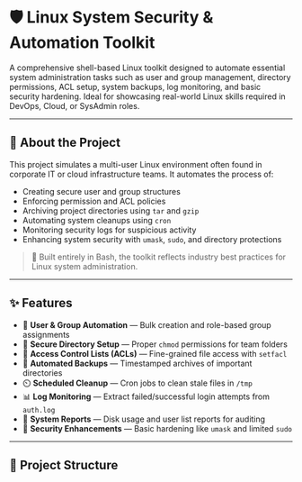 # 🛡️ Linux System Security & Automation Toolkit

A comprehensive shell-based Linux toolkit designed to automate essential system administration tasks such as user and group management, directory permissions, ACL setup, system backups, log monitoring, and basic security hardening. Ideal for showcasing real-world Linux skills required in DevOps, Cloud, or SysAdmin roles.

---

## 📌 About the Project

This project simulates a multi-user Linux environment often found in corporate IT or cloud infrastructure teams. It automates the process of:

- Creating secure user and group structures
- Enforcing permission and ACL policies
- Archiving project directories using `tar` and `gzip`
- Automating system cleanups using `cron`
- Monitoring security logs for suspicious activity
- Enhancing system security with `umask`, `sudo`, and directory protections

> 🔧 Built entirely in Bash, the toolkit reflects industry best practices for Linux system administration.

---

## ✨ Features

- 🔐 **User & Group Automation** — Bulk creation and role-based group assignments  
- 📁 **Secure Directory Setup** — Proper `chmod` permissions for team folders  
- 🛂 **Access Control Lists (ACLs)** — Fine-grained file access with `setfacl`  
- 💾 **Automated Backups** — Timestamped archives of important directories  
- ⏲️ **Scheduled Cleanup** — Cron jobs to clean stale files in `/tmp`  
- 📊 **Log Monitoring** — Extract failed/successful login attempts from `auth.log`  
- 📃 **System Reports** — Disk usage and user list reports for auditing  
- 🧰 **Security Enhancements** — Basic hardening like `umask` and limited `sudo`

---

## 📂 Project Structure

